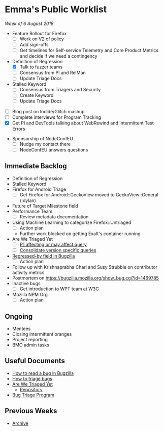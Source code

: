 # Emma's Public Worklist

_Week of 6 August 2018_

* Feature Rollout for Firefox
  - [ ] Work on V2 of policy
  - [ ] Add sign-offs 
  - [ ] Get timelines for Self-service Telemetry and Core Product Metrics and decide if we need a contingency
* Definition of Regression
  - [x] Talk to fuzzer teams
  - [ ] Consensus from PI and RelMan
  - [ ] Update Triage Docs 
* Stalled Keyword
  - [ ] Consensus from Triagers and Security
  - [ ] Create Keyword
  - [ ] Update Triage Docs
* [ ] Blog post on Iodide/Glitch mashup
* [ ] Complete interviews for Program Tracking
* [x] Get PI and DevTools talking about WebRewind and Intermittent Test Errors
* Sponsorship of NodeConfEU
  - [ ] Nudge my contact there
  - [ ] NodeConfEU answers questions

## Immediate Backlog

* Definition of Regression
* Stalled Keyword
* Firefox for Android Triage
  - [ ] Get Firefox for Android::GeckoView moved to GeckoView::General (:dylan)
* Future of Target Milestone field
* Performance Team 
  - [ ] Review metadata documentation
* Using Machine Learning to categorize Firefox::Untriaged 
  - [ ] Action plan
  - Further work blocked on getting Exalt's container running
* Are We Triaged Yet
  - [ ] [P1 affecting or may affect query](https://github.com/emceeaich/are-we-triaged-yet/issues/38)
  - [ ] [Consolidate version specific queries](https://github.com/emceeaich/are-we-triaged-yet/issues/43)
* [Regressed-by field in Bugzilla](https://bugzilla.mozilla.org/show_bug.cgi?id=1461492)
  - [ ] Action plan
* Follow up with Krishnaprabha Chari and Susy Strubble on contributor activity metrics
* Postmortem on https://bugzilla.mozilla.org/show_bug.cgi?id=1469785
* Inactive bugs
  - [ ] Get introduction to WPT team at W3C
* Mozilla NPM Org
  - [ ] Action plan

## Ongoing

* Mentees
* Closing intermittent oranges
* Project reporting
* BMO admin tasks

## Useful Documents

* [How to read a bug in Bugzilla](https://www.youtube.com/watch?v=9_2k4RIrM_o)
* [How to triage bugs](https://github.com/mozilla/bug-handling/blob/master/policy/triage-bugzilla.md)
* [Are We Triaged Yet](https://are-we-triaged-yet.herokuapp.com/) 
  * [Repository](https://github.com/emceeaich/are-we-triaged-yet)
* [Bug Triage Program](https://wiki.mozilla.org/Bug_Triage)

## Previous Weeks
* [Archive](/emceeaich/what-is-emma-working-on/archive.md)
